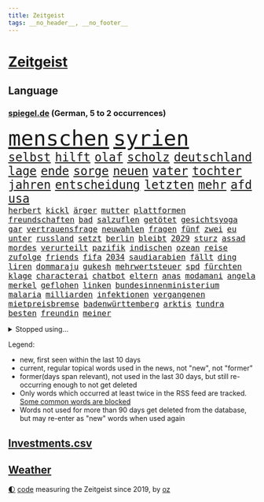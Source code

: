 ```yaml
---
title: Zeitgeist
tags: __no_header__, __no_footer__
---
```


# [Zeitgeist](https://oliz.io/zeitgeist/)

## Language

<h3><a href="https://www.spiegel.de" target="_blank">spiegel.de</a> (German, 5 to 2 occurrences)</h3>
<p style="font-family:monospace">
<span style="font-size:32pt"><a href="news_links.html#menschen" class="current">menschen</a></span>
<span style="font-size:32pt"><a href="news_links.html#syrien" class="current">syrien</a></span>
<br>
<span style="font-size:18pt"><a href="news_links.html#selbst" class="current">selbst</a></span>
<span style="font-size:18pt"><a href="news_links.html#hilft" class="current">hilft</a></span>
<span style="font-size:18pt"><a href="news_links.html#olaf" class="current">olaf</a></span>
<span style="font-size:18pt"><a href="news_links.html#scholz" class="current">scholz</a></span>
<span style="font-size:18pt"><a href="news_links.html#deutschland" class="current">deutschland</a></span>
<span style="font-size:18pt"><a href="news_links.html#lage" class="current">lage</a></span>
<span style="font-size:18pt"><a href="news_links.html#ende" class="current">ende</a></span>
<span style="font-size:18pt"><a href="news_links.html#sorge" class="current">sorge</a></span>
<span style="font-size:18pt"><a href="news_links.html#neuen" class="current">neuen</a></span>
<span style="font-size:18pt"><a href="news_links.html#vater" class="current">vater</a></span>
<span style="font-size:18pt"><a href="news_links.html#tochter" class="current">tochter</a></span>
<span style="font-size:18pt"><a href="news_links.html#jahren" class="current">jahren</a></span>
<span style="font-size:18pt"><a href="news_links.html#entscheidung" class="current">entscheidung</a></span>
<span style="font-size:18pt"><a href="news_links.html#letzten" class="current">letzten</a></span>
<span style="font-size:18pt"><a href="news_links.html#mehr" class="current">mehr</a></span>
<span style="font-size:18pt"><a href="news_links.html#afd" class="current">afd</a></span>
<span style="font-size:18pt"><a href="news_links.html#usa" class="current">usa</a></span>
<br>
<span style="font-size:12pt"><a href="news_links.html#herbert" class="current">herbert</a></span>
<span style="font-size:12pt"><a href="news_links.html#kickl" class="current">kickl</a></span>
<span style="font-size:12pt"><a href="news_links.html#ärger" class="current">ärger</a></span>
<span style="font-size:12pt"><a href="news_links.html#mutter" class="current">mutter</a></span>
<span style="font-size:12pt"><a href="news_links.html#plattformen" class="current">plattformen</a></span>
<span style="font-size:12pt"><a href="news_links.html#freundschaften" class="current">freundschaften</a></span>
<span style="font-size:12pt"><a href="news_links.html#bad" class="current">bad</a></span>
<span style="font-size:12pt"><a href="news_links.html#salzuflen" class="new">salzuflen</a></span>
<span style="font-size:12pt"><a href="news_links.html#getötet" class="current">getötet</a></span>
<span style="font-size:12pt"><a href="news_links.html#gesichtsyoga" class="new">gesichtsyoga</a></span>
<span style="font-size:12pt"><a href="news_links.html#gar" class="current">gar</a></span>
<span style="font-size:12pt"><a href="news_links.html#vertrauensfrage" class="current">vertrauensfrage</a></span>
<span style="font-size:12pt"><a href="news_links.html#neuwahlen" class="current">neuwahlen</a></span>
<span style="font-size:12pt"><a href="news_links.html#fragen" class="current">fragen</a></span>
<span style="font-size:12pt"><a href="news_links.html#fünf" class="current">fünf</a></span>
<span style="font-size:12pt"><a href="news_links.html#zwei" class="current">zwei</a></span>
<span style="font-size:12pt"><a href="news_links.html#eu" class="current">eu</a></span>
<span style="font-size:12pt"><a href="news_links.html#unter" class="current">unter</a></span>
<span style="font-size:12pt"><a href="news_links.html#russland" class="current">russland</a></span>
<span style="font-size:12pt"><a href="news_links.html#setzt" class="current">setzt</a></span>
<span style="font-size:12pt"><a href="news_links.html#berlin" class="current">berlin</a></span>
<span style="font-size:12pt"><a href="news_links.html#bleibt" class="current">bleibt</a></span>
<span style="font-size:12pt"><a href="news_links.html#2029" class="current">2029</a></span>
<span style="font-size:12pt"><a href="news_links.html#sturz" class="current">sturz</a></span>
<span style="font-size:12pt"><a href="news_links.html#assad" class="new">assad</a></span>
<span style="font-size:12pt"><a href="news_links.html#mordes" class="current">mordes</a></span>
<span style="font-size:12pt"><a href="news_links.html#verurteilt" class="current">verurteilt</a></span>
<span style="font-size:12pt"><a href="news_links.html#pazifik" class="current">pazifik</a></span>
<span style="font-size:12pt"><a href="news_links.html#indischen" class="current">indischen</a></span>
<span style="font-size:12pt"><a href="news_links.html#ozean" class="current">ozean</a></span>
<span style="font-size:12pt"><a href="news_links.html#reise" class="current">reise</a></span>
<span style="font-size:12pt"><a href="news_links.html#zufolge" class="current">zufolge</a></span>
<span style="font-size:12pt"><a href="news_links.html#friends" class="new">friends</a></span>
<span style="font-size:12pt"><a href="news_links.html#fifa" class="current">fifa</a></span>
<span style="font-size:12pt"><a href="news_links.html#2034" class="current">2034</a></span>
<span style="font-size:12pt"><a href="news_links.html#saudiarabien" class="current">saudiarabien</a></span>
<span style="font-size:12pt"><a href="news_links.html#fällt" class="current">fällt</a></span>
<span style="font-size:12pt"><a href="news_links.html#ding" class="current">ding</a></span>
<span style="font-size:12pt"><a href="news_links.html#liren" class="current">liren</a></span>
<span style="font-size:12pt"><a href="news_links.html#dommaraju" class="current">dommaraju</a></span>
<span style="font-size:12pt"><a href="news_links.html#gukesh" class="current">gukesh</a></span>
<span style="font-size:12pt"><a href="news_links.html#mehrwertsteuer" class="new">mehrwertsteuer</a></span>
<span style="font-size:12pt"><a href="news_links.html#spd" class="current">spd</a></span>
<span style="font-size:12pt"><a href="news_links.html#fürchten" class="current">fürchten</a></span>
<span style="font-size:12pt"><a href="news_links.html#klage" class="current">klage</a></span>
<span style="font-size:12pt"><a href="news_links.html#characterai" class="current">characterai</a></span>
<span style="font-size:12pt"><a href="news_links.html#chatbot" class="current">chatbot</a></span>
<span style="font-size:12pt"><a href="news_links.html#eltern" class="current">eltern</a></span>
<span style="font-size:12pt"><a href="news_links.html#anas" class="new">anas</a></span>
<span style="font-size:12pt"><a href="news_links.html#modamani" class="new">modamani</a></span>
<span style="font-size:12pt"><a href="news_links.html#angela" class="current">angela</a></span>
<span style="font-size:12pt"><a href="news_links.html#merkel" class="current">merkel</a></span>
<span style="font-size:12pt"><a href="news_links.html#geflohen" class="current">geflohen</a></span>
<span style="font-size:12pt"><a href="news_links.html#linken" class="current">linken</a></span>
<span style="font-size:12pt"><a href="news_links.html#bundesinnenministerium" class="new">bundesinnenministerium</a></span>
<span style="font-size:12pt"><a href="news_links.html#malaria" class="new">malaria</a></span>
<span style="font-size:12pt"><a href="news_links.html#milliarden" class="current">milliarden</a></span>
<span style="font-size:12pt"><a href="news_links.html#infektionen" class="current">infektionen</a></span>
<span style="font-size:12pt"><a href="news_links.html#vergangenen" class="current">vergangenen</a></span>
<span style="font-size:12pt"><a href="news_links.html#mietpreisbremse" class="current">mietpreisbremse</a></span>
<span style="font-size:12pt"><a href="news_links.html#badenwürttemberg" class="current">badenwürttemberg</a></span>
<span style="font-size:12pt"><a href="news_links.html#arktis" class="current">arktis</a></span>
<span style="font-size:12pt"><a href="news_links.html#tundra" class="new">tundra</a></span>
<span style="font-size:12pt"><a href="news_links.html#besten" class="current">besten</a></span>
<span style="font-size:12pt"><a href="news_links.html#freundin" class="current">freundin</a></span>
<span style="font-size:12pt"><a href="news_links.html#meiner" class="current">meiner</a></span>
</p>
<details>
<summary>Stopped using...</summary>
<p class="former" style="font-size:12pt">
widerspricht(1511) atmosphäre(1510) aufnahmen(1510) investoren(1510) wünscht(1510) bochum(1509) doppelt(1509) entdeckte(1509) geworfen(1509) golf(1509) verhalten(1509) enorm(1508) moderne(1508) tempo(1508) vermutlich(1508) arsenal(1507) hintergründe(1507) polizist(1507) wales(1507) überlebte(1507) beamten(1506) gefährlichen(1506) interesse(1506) rassistische(1506) tötete(1506) wechseln(1506) botschaften(1505) himmel(1505) krankenhäuser(1505) mannschaft(1505) sicherheitsbehörden(1505) verlegt(1505) ausgeschlossen(1504) forderungen(1504) infektion(1504) landkreis(1504) 2018(1503) andreas(1503) beraten(1503) betrieb(1503) durchsetzen(1503) helfer(1503) innenministerium(1503) tödlicher(1503) außer(1502) ermöglichen(1502) infrage(1502) pressekonferenz(1502) willen(1502) pressestimmen(1501) verlierer(1501) überall(1501) streitkräfte(1500) veranstaltung(1500) 500(1499) begründung(1499) erneuten(1499) lebte(1499) löste(1499) torhüter(1499) waffe(1499) all(1498) angeblichen(1498) erzählen(1498) käufer(1498) möglichst(1498) schottland(1498) überraschung(1498) august(1497) nutzte(1497) party(1497) rassistischen(1497) üben(1497) bewegen(1496) deals(1496) e(1496) roman(1496) gesetze(1495) hoher(1495) lösung(1495) mitteln(1495) super(1495) demokratische(1494) spaß(1494) töten(1494) endspiel(1493) verbände(1493) zugelassen(1491) pflanzen(1490) katholische(1489) überholt(1487) warm(1486) fernsehen(1484) empfängt(1483) großem(1481) politikerin(1478) prognose(1478) hilfen(1477) rettung(1476) vfb(1476) stress(1475) retter(1473) schock(1469) vermisste(1467) gebieten(1456) drohne(1450) rache(1449) einfache(1439) berichtete(1410) milliardär(1395) belästigung(1381) expräsidenten(1378) rückgang(1366) orte(1347) verlag(1320) 38(1275) umkämpften(1201) erhofft(1187) börsen(1181) world(1168) entlasten(1163) vorfeld(1154) beliebt(1117) entsteht(1086) einziger(1083) verletzung(1070) hinzu(1056) waffenlieferungen(1056) spektakel(1043) positiven(1023) flughäfen(1021) lohnen(1018) benötigt(1008) samt(1006) spiegeltitelstory(1001) terror(1000) nebenbei(983) töchter(982) empfang(979) lindners(974) niedersächsischen(963) ausstieg(960) handys(957) antisemitische(952) heiß(935) israelis(925) dänischen(915) budapest(914) stockholm(904) schwächen(903) misshandelt(891) 86(890) angehörigen(888) verstoßen(871) rettungsaktion(870) schwächelt(868) ähnlichen(857) angespannt(850) bürgergeld(843) giorgia(839) pleiten(838) wünsche(825) eingreifen(814) kommunikation(811) forschung(770) indonesien(769) verehrt(757) abgeben(749) jüdische(735) böhmermann(734) roland(724) angriffs(720) 47(719) abschiebungen(716) jahresbeginn(710) größeren(705) legendäre(701) überschritten(699) reichsbürger(695) sachsens(684) umstrittener(682) getragen(672) befasst(670) weimar(662) baden(660) läufer(657) gravierende(656) freiwillige(655) basketball(627) wurzeln(626) 15jähriger(625) handelte(621) gen(617) miami(615) überwunden(613) betrunkener(609) emotionen(605) kader(603) dringt(593) schottischen(592) lina(584) ost(582) bar(581) massenhaft(581) beine(578) horror(578) einsturz(577) experiment(577) nachts(577) auffällig(568) court(567) ereignis(564) spaniens(564) kretschmer(563) zürich(555) 9(554) infolge(552) blamiert(550) inhaftierte(550) staats(541) erkennt(535) rasen(526) zügen(522) steve(514) quellen(513) queere(512) benachteiligt(509) afdpolitiker(499) goldene(495) leitartikel(493) froh(488) stützen(483) butter(477) instagrampost(477) margot(473) belohnt(472) geprüft(471) geöffnet(471) gedreht(470) samstagabend(468) niemanden(467) mary(462) rekonstruktion(456) afdchef(454) kontrollverlust(448) rtl(445) reformiert(441) spdgeneralsekretär(439) zurückhaltend(433) 12000(431) anläuft(428) streaminganbietern(428) verfolgte(427) qualifikation(425) sportlich(425) demokratischen(423) darstellung(421) emily(421) flüchtig(417) grenzregion(417) verdrängt(416) raumstation(414) mobbing(413) taucht(411) ungerecht(411) wütend(406) intern(405) gerechnet(404) wiedervereinigung(404) kundgebung(402) emotionaler(397) massaker(397) hamasgeiseln(395) nouripour(395) überraschende(395) eingedrungen(393) wagt(389) rafah(388) sicherheitsgründen(388) belgischen(383) brandt(383) wild(382) verwenden(381) abschiebung(379) fußballspieler(375) beyoncé(373) großvater(373) ampelpartner(369) arbeitsrecht(368) manch(368) strengen(366) erfolgsserie(364) ehepaar(362) wisconsin(362) produzent(360) haftstrafen(356) dfbteam(351) einverstanden(350) exprofi(349) verhelfen(349) robbie(348) simon(345) unwahrscheinlich(344) stoffe(342) playoffs(341) südosten(341) uganda(340) usdollar(340) grundgesetz(338) is(338) gerungen(337) zeitalter(336) buchempfehlungen(335) besitzen(334) finanziellen(334) geschützt(331) omas(330) spdabgeordnete(329) on(328) zurückgewiesen(328) frühzeitig(326) stürmt(326) passte(325) frustriert(323) gebrannt(322) spekulationen(322) anthony(320) mögen(320) can(319) hansa(318) 1980(316) donbass(316) nvidia(316) passagier(313) briten(310) emobilität(306) 2006(305) sächsische(305) erhöhte(299) gefühlt(299) 65jährige(297) begraben(296) gefühle(296) spottet(296) korrigiert(290) hitlergruß(287) macher(284) begeistern(280) albion(279) bundesstraße(279) riefen(279) verschwindet(279) brot(275) mallorca(275) usflugzeugbauer(275) häusern(274) olivia(274) regionalzug(274) sportlichen(273) gerieten(272) sitze(271) frist(269) maximilian(269) 450(267) schätzt(267) falschinformationen(265) rasch(265) kimmel(263) major(262) anschließenden(261) superstars(261) eindeutig(260) geheimdiensten(260) rechtslage(260) großvaters(259) kreativ(258) tvshow(258) marseille(257) ruth(257) persönlichkeit(256) running(256) versöhnung(256) entlang(255) ringe(253) beworfen(252) erfüllung(252) jamal(252) musiala(252) genervt(251) vielfach(250) vertritt(249) klassenerhalt(248) koch(248) auftreten(246) geschoben(246) vermont(244) zucker(241) prahlt(240) parlaments(239) gelsenkirchen(237) netzwerken(236) strahlkraft(236) köpfe(235) verdächtig(233) chronik(231) fangen(231) königlichen(230) vegane(229) katja(228) abgeschoben(226) locker(225) louis(225) türen(224) iraner(223) gesprächskanäle(222) gesenkt(220) benutzt(219) bejubelt(218) verlobung(218) toren(217) bündnisse(216) schürt(215) bruno(214) loben(214) pelosi(214) verunsichert(214) konzerten(213) ungewollt(213) vergeltungsschlag(211) worüber(211) usgericht(210) brighton(209) entschädigen(209) hove(209) vergisst(209) indiana(206) parkplatz(206) auswärtiges(205) schwangere(205) amtsträger(204) angeschlossen(203) hals(203) protokoll(203) angetreten(201) geheiratet(201) 28jährige(200) kriselnden(200) kommentare(199) rekordwert(199) clip(198) ideal(198) jeweiligen(198) polarisiert(197) flüchtlingslager(196) haare(196) taktik(196) verlegen(196) bnd(195) brötchen(195) hagel(195) umzug(195) ankara(194) unterhalten(194) forschenden(193) russlandukrainenews(193) voraussetzungen(193) ignorieren(191) entgegenzusetzen(190) genauen(190) regensburg(190) späteren(190) intensiven(188) geteilt(187) adams(186) enkelin(185) komme(184) rasmus(184) leclerc(182) resolution(179) steven(179) anspannung(178) fußballspiele(178) griechischen(178) mächtig(173) verschwörungsmythen(173) kryptowährungen(172) ähnelt(172) 23jähriger(171) apotheken(171) verschiedener(171) klimawandels(170) erdrutschen(169) verwaltungsgericht(168) fluch(166) schutt(165) jubelt(164) militärmanöver(164) niedrigste(164) cornelius(163) dieckmann(163) supreme(163) indische(162) lügt(162) wahlkreis(162) wussten(160) auswärtsspiel(159) nbastar(159) waldbrand(159) nazideutschland(157) ross(157) back(156) grenzwerte(156) linkenchefin(156) reichste(156) spuckt(156) verabschiedete(156) funk(155) jemandem(155) heiratet(154) maskottchen(154) schwangerschaft(154) alliierten(153) nachtzug(152) pita(152) 33jähriger(151) psychotherapeut(151) retteten(151) indonesischen(150) wars(150) eingebrochen(149) hollywoodstars(149) weltraum(149) umgesetzt(148) beifahrer(147) opa(147) ansiedlung(146) verstärken(146) friseur(145) grönemeyer(145) klose(145) miroslav(145) riecht(144) schwarzarbeit(143) demokrat(142) halter(142) hofer(142) passende(142) blutige(141) kinderbuch(141) stach(141) gefürchtet(140) kuriosen(138) alkoholfahrt(137) attestiert(137) lebe(136) waffengewalt(136) ausgetreten(135) präsidentschaft(135) ryanair(135) unausweichlich(135) erkrankungen(134) harmonie(134) 41(133) angekündigte(133) jacksons(133) mittelschicht(133) atlantik(132) sicherte(132) trauma(132) xaccount(132) america(131) inside(131) behauptungen(130) simone(130) privatleben(129) tony(129) justizsenatorin(128) ausgeschieden(127) männlich(127) verbracht(127) überprüft(127) erschließen(126) sympathien(126) badenberg(125) heimwm(125) schlusslicht(125) brannten(124) verwüstung(123) extinction(122) rebellion(122) bswchefin(120) derzeitige(120) abbrechen(119) anschlagsplänen(119) gefängnisse(119) mobilisieren(119) öffentlicher(119) flugzeugen(118) schmuggeln(118) schwedische(118) vorüber(118) demokratin(117) besuche(116) moreno(116) wattenmeer(116) analysen(115) erweist(115) gewehr(114) jd(114) pitzke(114) sparprogramm(114) vance(114) artenschutz(113) rechtsextrem(113) rivalin(112) zögern(112) bolivien(111) gepostet(111) nachwuchshoffnung(111) bundesjustizminister(110) kurzen(110) milwaukee(110) auslöst(109) gestaltet(109) zwillinge(107) konkreter(106) prix(106) renate(106) ampelkrise(105) leistet(105) rückschläge(105) sechster(105) steuerbetrug(105) einzigartigen(104) 69(103) kalifornischen(103) kreta(103) suchmaschine(103) vandalismus(103) autokraten(101) erleichtern(101) hans(101) medienkonsum(101) sahin(101) sportwelt(101) vernichtet(101) weint(101) datum(100) ermöglicht(100) imane(100) khelif(100) zentrums(100) 18000(99) diebesgut(99) geschlecht(99) militante(98) swifties(98) gutachter(97) norddeutschen(97) uspräsidentschaftskandidat(97) bagger(96) impfgegner(96) nelles(96) arnold(95) brennender(95) kilometerweit(95) unabhängigkeit(95) geruchssinn(94) krankschreibung(94) würzburg(94) kloster(92) nina(92) satiriker(92) anhaltende(91) ausgezeichnete(91) frauenrechte(91) landesweit(91) nick(91) technischer(91) verlegers(91) wolf(91) asiatischen(90) biologische(90) nationalstürmer(90) stritt(90) typisch(90) breakerin(89) jakarta(89) podcaster(89) rogan(89) uspräsidentschaftswahl(89) überdosis(89) ergangen(88) gesichtserkennung(88) gíslason(88) letztlich(88) traditionsklub(88) unterliefen(88) weitaus(88) beruht(86) bundestagswahlkampf(86) doha(86) elizabeth(86) importen(86) ruderte(86) legendenumrankten(85) verbannt(85) ajax(84) aken(84) anhängern(84) gunn(84) neigen(84) rachael(84) wirksam(84) öffnung(84) aufwachsen(83) gegenangriff(83) herab(83) nachhaltig(83) garantieren(82) krisenregion(82) modells(82) spürbare(82) zerfällt(82) 30000(81) absender(81) fackel(81) intelligente(81) uspräsidentschaftskandidatin(81) 94(80) andernfalls(80) bekämpft(80) egoistisch(80) flüchtete(80) ines(80) klauen(80) klemm(80) mahnung(80) schlagersängerin(80) abzuschreiben(79) beklagte(79) heidi(79) ikea(79) lehramt(79) polizeikräfte(79) schützenhilfe(79) werbeverbot(79) zwangsweise(79) 32jähriger(78) 91(78) ausweitung(78) gropp(78) legenden(78) luis(78) reint(78) schwerdtner(78) state(78) videospiele(78) bewirbt(77) gewandt(77) propalästinademo(77) seil(77) sicherheitsbedenken(77) stromverbrauch(77) trumpfan(77) anästhesist(76) bemerkte(76) fahrlässiger(76) imbiss(76) lande(76) mobilisiert(76) strafstöße(76) uskorrespondent(76) usverteidigungsministerium(76) böllern(75) dc(75) komplexe(75) stücke(75) austria(74) beschimpfte(74) diebstähle(74) kramatorsk(74) mauerfall(74) nachschub(74) nevada(74) pakistanischen(74) remakes(74) revision(74) ss(74) usbundesstaaten(74) verrohung(74) dua(73) lipa(73) südfrankreich(73) banner(72) benötigen(72) bergungsarbeiten(72) instrumentalisierung(72) rahmenbedingungen(72) befruchtung(71) bezwingt(71) erfolgschancen(71) nochmals(71) anwendungen(70) ausgewiesen(70) befugnisse(70) dfbkader(70) gestiegenen(70) klum(70) teller(70) bereisen(69) geküsst(69) quentin(69) tarantino(69) unfairen(69) verlängerte(69) zurückzutreten(69) eingestuften(68) missgeschick(68) rühmt(68) schicksalswahl(68) schwärmen(68) wahlleiter(68) bildungssystems(67) coman(67) dargestellt(67) essenziell(67) expartnerin(67) how(67) kingsley(67) ligaspiel(67) schwanken(67) ampelpartnern(66) autoritäre(66) caren(66) feierlichen(66) impfen(66) nullerjahre(66) verbraucherzentrale(66) dreieinhalb(65) garage(65) genutzten(65) taumelt(65) armes(64) empathie(64) hugo(64) são(64) führungsrolle(63) krankenversicherung(63) meinungsbeitrag(63) verfügbaren(63) zugenommen(63) akzeptiert(62) beneiden(62) bestritten(62) bundesrichter(62) stöcken(62) vermittelt(62) ausgebrannte(61) belohnen(61) ernannten(61) kopfankopfrennen(61) vda(61) vwchef(61) yair(61) bastelt(60) nationalparks(60) spiegelkorrespondenten(60) zerbröselt(60) angesagtesten(59) eagles(59) lehrerinnen(59) michigan(59) nahostpolitik(59) angefühlt(58) beugt(58) durchzuführen(58) kaufprämie(58) uspräsidentschaftswahlen(58) wählern(58) anzulocken(57) lebensmittelpreise(57) wahrheiten(57) achtmalige(56) angefangen(56) carolabrücke(56) geworben(56) hecking(56) inter(56) jahn(56) loslassen(56) lügner(56) saintgermain(56) yorks(56) drogenbanden(55) freundlich(55) klingeln(55) lebensmittelchemiker(55) linksextremistischen(55) olivenöl(55) räumte(55) unberechenbar(55) verdiente(55) frisur(54) verfolger(54) alternativvorschlag(53) inszeniertes(53) studiert(53) eliteeinheit(52) härteren(52) intelfabrik(52) smartwatches(52) statements(52) transportieren(52) vertrieb(52) dreierpack(51) elfjähriger(51) frauenhaus(51) germany(51) ruinen(51) stabschefin(51) hassen(50) katastrophengebiet(50) monteiro(50) nebel(50) negativen(50) night(50) saturday(50) verteidigungsausgaben(50) bundesligasaison(49) doppelpack(49) fridays(49) future(49) leidwesen(49) shōgun(49) toiletten(49) arizona(48) nacktfotos(48) paula(48) rängen(48) titan(48) verarbeitet(48) 180000(47) dauer(47) einfamilienhaus(47) neapel(47) nepal(47) nflstar(47) ansagen(46) ausgezählt(46) eichhörnchen(46) fluten(46) gutverdiener(46) laiendarsteller(46) quelle(46) shanghai(46) strohe(46) unbarmherziger(46) untersagen(46) dateien(45) göring(45) halloweenparty(45) hermann(45) landespolitiker(45) nadel(45) stimmabgabe(45) wahlkampfendspurt(45) wählergruppen(45) clinton(44) holland(44) klimaaktivistinnen(44) mithu(44) sanyal(44) todesurteil(44) wahlnacht(44) wow(44) beutel(43) furrer(43) kunsthalle(43) muriel(43) winterreifen(43) 110(42) einlaufen(42) exekutiert(42) helene(42) kinderlieder(42) lenken(42) mikrofon(42) nsdap(42) raketenbeschuss(42) rechtsextremist(42) republikanern(42) votieren(42) vwkrise(42) beschädigte(41) ehemaliges(41) einstellungen(41) fünfprozenthürde(41) heben(41) kern(41) roger(41) schauten(41) scheidender(41) afc(40) besprüht(40) birmingham(40) landtagspräsident(40) ausfliegen(39) cure(39) hauptsitz(39) lehmann(39) umfunktioniert(39) vwkonzern(39) autoritär(38) grünenspitze(38) muslimische(38) playoffrunde(38) pragmatismus(38) trends(38) wettbewerbsfähigkeit(38) anpassen(37) bindung(37) bundesverbrechen(37) entgegenkommen(37) expolizist(37) fehleinschätzung(37) gazakonflikt(37) geregelt(37) hasskommentare(37) libanesischen(37) preisentwicklung(37) wahlkampfspenden(37) übung(37) befreiungsschlag(36) bezogen(36) gegentore(36) graben(36) schifffahrt(36) aktivismus(35) bestrafen(35) ergeht(35) harris’(35) konsumieren(35) ordnungsrufe(35) palästinenserhilfswerk(35) panisch(35) produzierte(35) schriftstellerinnen(35) unrwa(35) untersuchten(35) ausschreibung(34) hochrangiges(34) kohlendioxid(34) machbar(34) most(34) büros(33) deutschlandreise(33) geschäften(33) kitool(33) prophetische(33) schmieden(33) anfechten(32) aok(32) barrymore(32) branchenverband(32) drew(32) emirat(32) grundlagen(32) knüpft(32) manipulieren(32) praxen(32) speichern(32) supermacht(32) arafat(31) flügel(31) journalismus(31) morales(31) vwwerk(31) ehrlichkeit(30) erwarteten(30) interessantesten(30) mitgeteilt(30) schulsystem(30) sisters(30) verweigert(30) ausgezahlt(29) bundestagsabgeordneten(29) meditieren(29) sexsymbol(29) zwecke(29) zwiebeln(29) aussetzung(28) downsyndrom(28) miosga(28) patzt(28) verewigt(28) analogen(27) kabine(27) schubert(27) örtlichen(27) gesetzesänderung(26) jüdischer(26) militärstützpunkt(26) neugierige(26) phoenix(26) suchergebnissen(26) überzeugungen(26) 80000(25) billigflieger(25) gefallenen(25) reaktiviert(25) schwärmt(25) ausblick(24) bergsteigen(24) dummheit(24) hauptgrund(24) himalaja(24) leistungsträger(24) minderjähriger(24) modeschöpfer(24) polizeikontrolle(24) zweitrangig(24) 15gradziel(23) antisemitismusresolution(23) erweckt(23) eugipfel(23) versicherungen(23) flaute(22) ikonisches(22) überholen(22) alleingänge(21) filmsatire(21) ganderkesee(21) medikamentenengpässe(21) selbstbewusst(21) überweisung(21) eggert(20) sondierungsgespräche(20) verantwortungslos(20) wechselwähler(20) weltgemeinschaft(20) 53jährige(19) asylantrag(19) deportieren(19) fitnesstrend(19) märtyrer(19) sondierung(19) teig(19) ölminister(19) bekennender(18) alan(17) antike(17) boys(17) enormer(17) körperteile(17) life(17) tarifstreit(17) zendaya(17) bessert(16) jetzigen(16) radikalisierung(16) soccer(16) stabile(16) trickserei(16) zelle(16) bestsellerautorin(15) kees(15) weltkriege(15) wonderen(15) entschlossen(14) nbasaison(14) tathergang(14) umsetzung(14) ebay(13) eingespannt(13) evo(13) landesverbandes(13) luftverschmutzung(13) stuttgarts(13) überfälle(13) fahre(12) kunstfigur(12) kunststücke(12) legales(12) offizieller(12) gefängnismitarbeiter(11) justizvollzugsanstalt(11) letztem(11) merkwürdige(11) nordkoreanischer(11) stein(11) unwetterkatastrophe(11) vergebens(11) wirtschaftsgipfel(11) überprüfen(11)
</p>
</details>
<p>Legend:
<ul>
<li><span class="new">new</span>, first seen within the last 10 days</li>
<li><span class="current">current</span>, regular topical words used in the news, not "new", not "former"</li>
<li><span class="former">former(days span relevant)</span>, not used in the last 30 days, but still re-occurring enough to not get deleted</li>
<li>Only words which occurred at least twice in the RSS feed are tracked. <a href="language/filters.py">Some common words are blocked</a></li>
<li>Words not used for more than 90 days get deleted from the database, but may re-enter as "new" words when used again</li>
</ul>
</p>

## [Investments](investments.html)[.csv](investments.csv)

## [Weather](weather.html)

<footer>
<a href="javascript:toggleTheme()" class="nav">🌓</a>
<a href="https://github.com/ooz/zeitgeist">code</a> measuring the Zeitgeist since 2019, by <a href="https://oliz.io">oz</a>
</footer>
